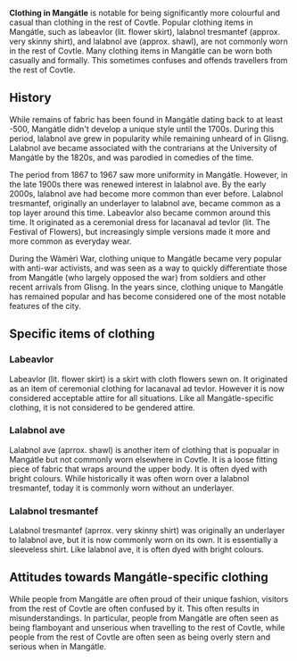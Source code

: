 **Clothing in Mangátle** is notable for being significantly more colourful and casual than clothing in the rest of Covtle. Popular clothing items in Mangátle, such as labeavlor (lit. flower skirt), lalabnol tresmantef (approx. very skinny shirt), and lalabnol ave (approx. shawl), are not commonly worn in the rest of Covtle. Many clothing items in Mangátle can be worn both casually and formally. This sometimes confuses and offends travellers from the rest of Covtle.

## History
While remains of fabric has been found in Mangátle dating back to at least -500, Mangátle didn't develop a unique style until the 1700s. During this period, lalabnol ave grew in popularity while remaining unheard of in Glisng. Lalabnol ave became associated with the contrarians at the University of Mangátle by the 1820s, and was parodied in comedies of the time.

The period from 1867 to 1967 saw more uniformity in Mangátle. However, in the late 1900s there was renewed interest in lalabnol ave. By the early 2000s, lalabnol ave had become more common than ever before. Lalabnol tresmantef, originally an underlayer to lalabnol ave, became common as a top layer around this time. Labeavlor also became common around this time. It originated as a ceremonial dress for lacanaval ad tevlor (lit. The Festival of Flowers), but increasingly simple versions made it more and more common as everyday wear.

During the Wàmèrì War, clothing unique to Mangátle became very popular with anti-war activists, and was seen as a way to quickly differentiate those from Mangátle (who largely opposed the war) from soldiers and other recent arrivals from Glisng. In the years since, clothing unique to Mangátle has remained popular and has become considered one of the most notable features of the city.

## Specific items of clothing
### Labeavlor
Labeavlor (lit. flower skirt) is a skirt with cloth flowers sewn on. It originated as an item of ceremonial clothing for lacanaval ad tevlor. However it is now considered acceptable attire for all situations. Like all Mangátle-specific clothing, it is not considered to be gendered attire.

### Lalabnol ave
Lalabnol ave (aprrox. shawl) is another item of clothing that is popualar in Mangátle but not commonly worn elsewhere in Covtle. It is a loose fitting piece of fabric that wraps around the upper body. It is often dyed with bright colours. While historically it was often worn over a lalabnol tresmantef, today it is commonly worn without an underlayer.

### Lalabnol tresmantef
Lalabnol tresmantef (aprrox. very skinny shirt) was originally an underlayer to lalabnol ave, but it is now commonly worn on its own. It is essentially a sleeveless shirt. Like lalabnol ave, it is often dyed with bright colours.

## Attitudes towards Mangátle-specific clothing
While people from Mangátle are often proud of their unique fashion, visitors from the rest of Covtle are often confused by it. This often results in misunderstandings. In particular, people from Mangátle are often seen as being flamboyant and unserious when travelling to the rest of Covtle, while people from the rest of Covtle are often seen as being overly stern and serious when in Mangátle.

